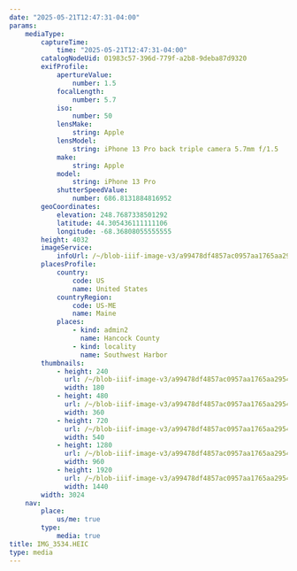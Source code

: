 ```yaml
---
date: "2025-05-21T12:47:31-04:00"
params:
    mediaType:
        captureTime:
            time: "2025-05-21T12:47:31-04:00"
        catalogNodeUid: 01983c57-396d-779f-a2b8-9deba87d9320
        exifProfile:
            apertureValue:
                number: 1.5
            focalLength:
                number: 5.7
            iso:
                number: 50
            lensMake:
                string: Apple
            lensModel:
                string: iPhone 13 Pro back triple camera 5.7mm f/1.5
            make:
                string: Apple
            model:
                string: iPhone 13 Pro
            shutterSpeedValue:
                number: 686.8131884816952
        geoCoordinates:
            elevation: 248.7687338501292
            latitude: 44.305436111111106
            longitude: -68.36808055555555
        height: 4032
        imageService:
            infoUrl: /~/blob-iiif-image-v3/a99478df4857ac0957aa1765aa29541e4b257502ddb218e861884cd2c64f983b/info.json
        placesProfile:
            country:
                code: US
                name: United States
            countryRegion:
                code: US-ME
                name: Maine
            places:
                - kind: admin2
                  name: Hancock County
                - kind: locality
                  name: Southwest Harbor
        thumbnails:
            - height: 240
              url: /~/blob-iiif-image-v3/a99478df4857ac0957aa1765aa29541e4b257502ddb218e861884cd2c64f983b/full/180%2C240/0/default.jpg
              width: 180
            - height: 480
              url: /~/blob-iiif-image-v3/a99478df4857ac0957aa1765aa29541e4b257502ddb218e861884cd2c64f983b/full/360%2C480/0/default.jpg
              width: 360
            - height: 720
              url: /~/blob-iiif-image-v3/a99478df4857ac0957aa1765aa29541e4b257502ddb218e861884cd2c64f983b/full/540%2C720/0/default.jpg
              width: 540
            - height: 1280
              url: /~/blob-iiif-image-v3/a99478df4857ac0957aa1765aa29541e4b257502ddb218e861884cd2c64f983b/full/960%2C1280/0/default.jpg
              width: 960
            - height: 1920
              url: /~/blob-iiif-image-v3/a99478df4857ac0957aa1765aa29541e4b257502ddb218e861884cd2c64f983b/full/1440%2C1920/0/default.jpg
              width: 1440
        width: 3024
    nav:
        place:
            us/me: true
        type:
            media: true
title: IMG_3534.HEIC
type: media
---
```

